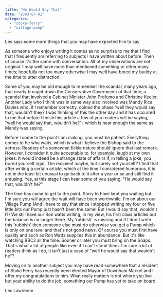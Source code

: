 ```yaml
---
title: "He Would Say That"
date: "2003-07-01"
categories: 
  - "stoke-ferry"
  - "village-pump"
---
```


Les says some more things that you may have expected him to say

As someone who enjoys writing it comes as no surprise to me that I find that I frequently am referring to subjects I have written about before. Then of course it's the same with conversation. All of my observations are not original. I may well have more than mentioned something or other many times; hopefully not too many otherwise I may well have bored my buddy at the time to utter distraction.

Some of you may be old enough to remember the scandal, many years ago, that nearly brought down the Conservative Government of that time; a scandal that involved a Cabinet Minister John Profumo and Christine Keeler. Another Lady who I think was in some way also involved was Mandy Rice Davies who, if I remember correctly, coined the phase 'well they would say that, wouldn't they? I was thinking of this the other day and it has occurred to me that before I finish this article a few of you readers will be saying, "well he would say that, wouldn't he?"- which is near enough the same as Mandy was saying.

Before I come to the point I am making, you must be patient. Everything comes to he who waits, which is what I believe the Bishop said to the actress. Readers of a somewhat fickle nature should ignore that last remark. However, I consider it quite acceptable to, for example, laugh at my own jokes. It would indeed be a strange state of affairs if, in telling a joke, you bored yourself rigid. The recipient maybe, but surely not yourself? I find that after writing a certain article, which at the time I considered humorous, it is not in the least bit unusual to go back to it after a year or so and still find it amusing. Yes, at this stage I can hear some of you saying, "He would say that, wouldn't he?"

The time has come to get to the point. Sorry to have kept you waiting but I'm sure you will agree the wait will have been worthwhile. I'm on about our Village Pump (And I have to say that since I stopped writing my four or five little bits our Pump just hasn't been the same! But I would say that, wouldn't I?) We still have our Ron watts writing, in my view, his first class articles but the balance is no longer there. My 'rubbish' is missing and if I don't write this 'rubbish' then someone else must do otherwise you get a Pump which is only on one level and that's not good news. Of course you must first have quality and such as Ron Watts supplies this in abundance. But it's like watching BBC2 all the time. Sooner or later you must bring on the Soaps. That's what a lot of people like even if I can't stand them. I'm sure a lot of readers think as I do, it isn't just a case of "well he would say that wouldn't he"?

Moving on to another subject you may have read somewhere that a resident of Stoke Ferry has recently been elected Mayor of Downham Market and I offer my congratulations to him. What really matters is not where you live but your ability to do the job; something our Pump has yet to take on board.

Les Lawrence
